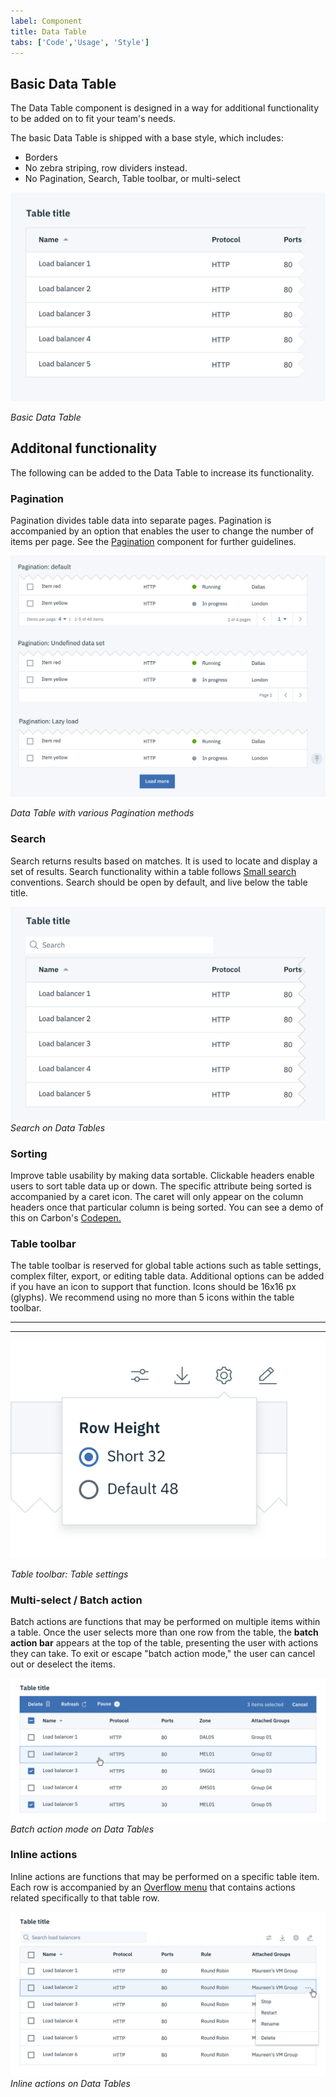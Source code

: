 ```yaml
---
label: Component
title: Data Table
tabs: ['Code','Usage', 'Style']
---
```


## Basic Data Table
The Data Table component is designed in a way for additional functionality to be added on to fit your team's needs.

The basic Data Table is shipped with a base style, which includes:

* Borders
* No zebra striping, row dividers instead.
* No Pagination, Search, Table toolbar, or multi-select

![basic data table](images/data-table-usage-1.png)

_Basic Data Table_


## Additonal functionality
The following can be added to the Data Table to increase its functionality.

### Pagination
Pagination divides table data into separate pages. Pagination is accompanied by an option that enables the user to change the number of items per page. See the [Pagination](/components/Pagination) component for further guidelines.

![data table with pagination](images/data-table-usage-2.png)

_Data Table with various Pagination methods_


### Search
Search returns results based on matches. It is used to locate and display a set of results. Search functionality within a table follows [Small search](/components/search) conventions. Search should be open by default, and live below the table title.

![data table with search](images/data-table-usage-3.png)
_Search on Data Tables_

### Sorting
Improve table usability by making data sortable. Clickable headers enable users to sort table data up or down. The specific attribute being sorted is accompanied by a caret icon. The caret will only appear on the column headers once that particular column is being sorted. You can see a demo of this on Carbon's [Codepen.](https://codepen.io/tjegan/pen/PjjyVN)


### Table toolbar
The table toolbar is reserved for global table actions such as table settings, complex filter, export, or editing table data. Additional options can be added if you have an icon to support that function. Icons should be 16x16 px (glyphs). We recommend using no more than 5 icons within the table toolbar.

---
***
> 
![Table toolbar](images/data-table-usage-6.png)

_Table toolbar: Table settings_

### Multi-select / Batch action
Batch actions are functions that may be performed on multiple items within a table. Once the user selects more than one row from the table, the **batch action bar** appears at the top of the table, presenting the user with actions they can take. To exit or escape "batch action mode," the user can cancel out or deselect the items.  

![Batch action mode](images/data-table-usage-7.png)
_Batch action mode on Data Tables_

### Inline actions
Inline actions are functions that may be performed on a specific table item. Each row is accompanied by an [Overflow menu](/components/overflow-menu) that contains actions related specifically to that table row.

![Inline action on Data Table](images/data-table-usage-8.png)
_Inline actions on Data Tables_
